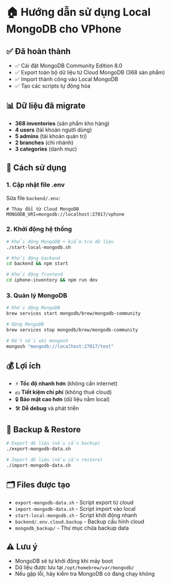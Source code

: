 # 🏠 Hướng dẫn sử dụng Local MongoDB cho VPhone

## ✅ Đã hoàn thành
- ✅ Cài đặt MongoDB Community Edition 8.0
- ✅ Export toàn bộ dữ liệu từ Cloud MongoDB (368 sản phẩm)
- ✅ Import thành công vào Local MongoDB
- ✅ Tạo các scripts tự động hóa

## 📊 Dữ liệu đã migrate
- **368 inventories** (sản phẩm kho hàng)
- **4 users** (tài khoản người dùng)
- **5 admins** (tài khoản quản trị)
- **2 branches** (chi nhánh)
- **3 categories** (danh mục)

## 🔧 Cách sử dụng

### 1. Cập nhật file .env
Sửa file `backend/.env`:
```env
# Thay đổi từ Cloud MongoDB
MONGODB_URI=mongodb://localhost:27017/vphone
```

### 2. Khởi động hệ thống
```bash
# Khởi động MongoDB + kiểm tra dữ liệu
./start-local-mongodb.sh

# Khởi động backend
cd backend && npm start

# Khởi động frontend
cd iphone-inventory && npm run dev
```

### 3. Quản lý MongoDB
```bash
# Khởi động MongoDB
brew services start mongodb/brew/mongodb-community

# Dừng MongoDB
brew services stop mongodb/brew/mongodb-community

# Kết nối với mongosh
mongosh "mongodb://localhost:27017/test"
```

## 💰 Lợi ích
- ⚡ **Tốc độ nhanh hơn** (không cần internet)
- 💵 **Tiết kiệm chi phí** (không thuê cloud)
- 🔒 **Bảo mật cao hơn** (dữ liệu nằm local)
- 🛠️ **Dễ debug** và phát triển

## 🔄 Backup & Restore
```bash
# Export dữ liệu (nếu cần backup)
./export-mongodb-data.sh

# Import dữ liệu (nếu cần restore)
./import-mongodb-data.sh
```

## 🗂️ Files được tạo
- `export-mongodb-data.sh` - Script export từ cloud
- `import-mongodb-data.sh` - Script import vào local
- `start-local-mongodb.sh` - Script khởi động nhanh
- `backend/.env.cloud.backup` - Backup cấu hình cloud
- `mongodb_backup/` - Thư mục chứa backup data

## ⚠️ Lưu ý
- MongoDB sẽ tự khởi động khi máy boot
- Dữ liệu được lưu tại `/opt/homebrew/var/mongodb/`
- Nếu gặp lỗi, hãy kiểm tra MongoDB có đang chạy không 